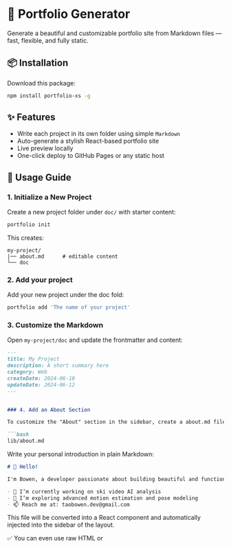 # 🧰 Portfolio Generator

Generate a beautiful and customizable portfolio site from Markdown files — fast, flexible, and fully static.

## 📦 Installation

Download this package:

```bash
npm install portfolio-xs -g
```

## ✨ Features

- Write each project in its own folder using simple `Markdown`
- Auto-generate a stylish React-based portfolio site
- Live preview locally
- One-click deploy to GitHub Pages or any static host

## 🚀 Usage Guide

### 1. Initialize a New Project

Create a new project folder under `doc/` with starter content:

```bash
portfolio init
```

This creates:

```
my-project/
|── about.md      # editable content
└── doc
```

### 2. Add your project

Add your new project under the doc fold:

```bash
portfolio add 'The name of your project'
```

### 3. Customize the Markdown

Open `my-project/doc` and update the frontmatter and content:

```markdown
---
title: My Project
description: A short summary here
category: Web
createDate: 2024-06-10
updateDate: 2024-06-12
---


### 4. Add an About Section

To customize the "About" section in the sidebar, create a about.md file in the lib/ folder:

```bash
lib/about.md
```

Write your personal introduction in plain Markdown:


```markdown
# 👋 Hello!

I'm Bowen, a developer passionate about building beautiful and functional software.

- 🔭 I’m currently working on ski video AI analysis
- 🌱 I’m exploring advanced motion estimation and pose modeling
- 📫 Reach me at: taobowen.dev@gmail.com

```

This file will be converted into a React component and automatically injected into the sidebar of the layout.

✅ You can even use raw HTML or <script>/<meta> tags in about.md for redirect or custom logic if needed.


### 5. Update Global Settings

Edit `lib/setting.json` to update:

- Website title
- Favicon
- Other metadata

```json
{
  "title": "Bowen's Portfolio",
  "favicon": "./lib/assets/favicon.png"
}
```

### 6. Generate the Site

Compile the markdown content and metadata into a static site:

```bash
portfolio generate
```

### 7. Preview Locally

Launch a local dev server to view and test:

```bash
portfolio preview
```

Visit: http://localhost:3000

### 8. Build for Deployment

Compile final static assets using Webpack:

```bash
portfolio build
```

### 9. Deploy to GitHub Pages

You can push the contents of the `dist/` folder to your GitHub Pages repository:

```bash
cp -r dist/* ../taobowen.github.io/
cd ../taobowen.github.io/
git add .
git commit -m "Deploy portfolio"
git push origin main
```

## 🧪 Available Commands

| Command            | Description                                 |
|--------------------|---------------------------------------------|
| `portfolio init`     | Create a new markdown project               |
| `portfolio add 'The name of your project'`  | Add your new project under the doc fold              |
| `portfolio generate` | Convert markdown into React components and Build static files for deployment     |
| `portfolio preview`  | Start local development server              |
| `portfolio build`  | Compile final static assets using Webpack              |

## 👨‍💻 Author

**梁家河的扛麦郎**  
GitHub: [@taobowen](https://github.com/taobowen)

## 📄 License

ISC © 2025 Bowen Tao
